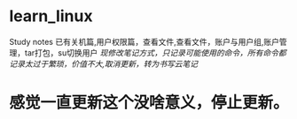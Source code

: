 # learn_linux
Study notes
已有关机篇,用户权限篇，查看文件,查看文件，账户与用户组,账户管理，tar打包，su切换用户
*现修改笔记方式，只记录可能使用的命令，所有命令都记录太过于繁琐，价值不大,取消更新，转为书写云笔记*
# 感觉一直更新这个没啥意义，停止更新。
